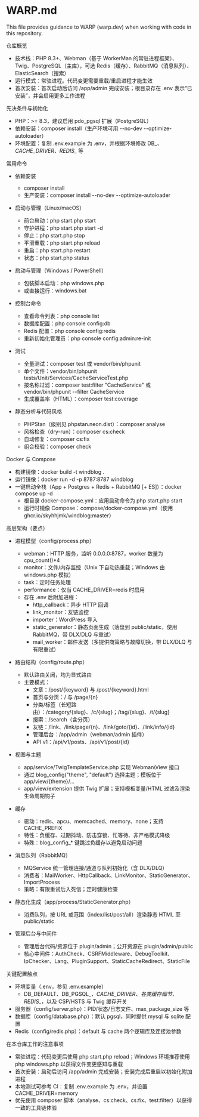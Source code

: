 # WARP.md

This file provides guidance to WARP (warp.dev) when working with code in this repository.

仓库概览
- 技术栈：PHP 8.3+、Webman（基于 WorkerMan 的常驻进程框架）、Twig、PostgreSQL（主库），可选 Redis（缓存）、RabbitMQ（消息队列）、ElasticSearch（搜索）
- 运行模式：常驻进程。代码变更需要重载/重启进程才能生效
- 首次安装：首次启动后访问 /app/admin 完成安装；根目录存在 .env 表示“已安装”，并会启用更多工作进程

先决条件与初始化
- PHP：>= 8.3，建议启用 pdo_pgsql 扩展（PostgreSQL）
- 依赖安装：composer install（生产环境可用 --no-dev --optimize-autoloader）
- 环境配置：复制 .env.example 为 .env，并根据环境修改 DB_*、CACHE_DRIVER、REDIS_* 等

常用命令
- 依赖安装
  - composer install
  - 生产安装：composer install --no-dev --optimize-autoloader

- 启动与管理（Linux/macOS）
  - 前台启动：php start.php start
  - 守护进程：php start.php start -d
  - 停止：php start.php stop
  - 平滑重载：php start.php reload
  - 重启：php start.php restart
  - 状态：php start.php status

- 启动与管理（Windows / PowerShell）
  - 包装脚本启动：php windows.php
  - 或直接运行：windows.bat

- 控制台命令
  - 查看命令列表：php console list
  - 数据库配置：php console config:db
  - Redis 配置：php console config:redis
  - 重新初始化管理员：php console config:admin:re-init

- 测试
  - 全量测试：composer test  或  vendor/bin/phpunit
  - 单个文件：vendor/bin/phpunit tests/Unit/Services/CacheServiceTest.php
  - 按名称过滤：composer test:filter "CacheService"  或  vendor/bin/phpunit --filter CacheService
  - 生成覆盖率（HTML）：composer test:coverage

- 静态分析与代码风格
  - PHPStan（级别见 phpstan.neon.dist）：composer analyse
  - 风格检查（dry-run）：composer cs:check
  - 自动修复：composer cs:fix
  - 组合校验：composer check

Docker 与 Compose
- 构建镜像：docker build -t windblog .
- 运行镜像：docker run -d -p 8787:8787 windblog
- 一键启动全栈（App + Postgres + Redis + RabbitMQ [+ ES]）：docker compose up -d
  - 根目录 docker-compose.yml：应用启动命令为 php start.php start
  - 运行时镜像 Compose：compose/docker-compose.yml（使用 ghcr.io/skyhhjmk/windblog:master）

高层架构（要点）
- 进程模型（config/process.php）
  - webman：HTTP 服务，监听 0.0.0.0:8787，worker 数量为 cpu_count()*4
  - monitor：文件/内存监控（Unix 下自动热重载；Windows 由 windows.php 模拟）
  - task：定时任务处理
  - performance：仅当 CACHE_DRIVER=redis 时启用
  - 存在 .env 后附加进程：
    - http_callback：异步 HTTP 回调
    - link_monitor：友链监控
    - importer：WordPress 导入
    - static_generator：静态页面生成（落盘到 public/static，使用 RabbitMQ，带 DLX/DLQ 与重试）
    - mail_worker：邮件发送（多提供商策略与故障切换，带 DLX/DLQ 与有限重试）

- 路由结构（config/route.php）
  - 默认路由关闭，均为显式路由
  - 主要模式：
    - 文章：/post/{keyword} 与 /post/{keyword}.html
    - 首页与分页：/ 与 /page/{n}
    - 分类/标签（长短路由）：/category/{slug}、/c/{slug}；/tag/{slug}、/t/{slug}
    - 搜索：/search（含分页）
    - 友链：/link、/link/page/{n}、/link/goto/{id}、/link/info/{id}
    - 管理后台：/app/admin（webman/admin 插件）
    - API v1：/api/v1/posts、/api/v1/post/{id}

- 视图与主题
  - app/service/TwigTemplateService.php 实现 Webman\View 接口
  - 通过 blog_config("theme", "default") 选择主题；模板位于 app/view/{theme}/...
  - app/view/extension 提供 Twig 扩展；支持模板变量/HTML 过滤及渲染生命周期钩子

- 缓存
  - 驱动：redis、apcu、memcached、memory、none；支持 CACHE_PREFIX
  - 特性：负缓存、过期抖动、防击穿锁、忙等待、非严格模式降级
  - 特殊：blog_config_* 键跳过负缓存以避免启动问题

- 消息队列（RabbitMQ）
  - MQService 统一管理连接/通道与队列初始化（含 DLX/DLQ）
  - 消费者：MailWorker、HttpCallback、LinkMonitor、StaticGenerator、ImportProcess
  - 策略：有限重试后入死信；定时健康检查

- 静态化生成（app/process/StaticGenerator.php）
  - 消费队列，按 URL 或范围（index/list/post/all）渲染静态 HTML 至 public/static

- 管理后台与中间件
  - 管理后台代码/资源位于 plugin/admin；公开资源在 plugin/admin/public
  - 核心中间件：AuthCheck、CSRFMiddleware、DebugToolkit、IpChecker、Lang、PluginSupport、StaticCacheRedirect、StaticFile

关键配置触点
- 环境变量（.env，参见 .env.example）
  - DB_DEFAULT、DB_PGSQL_*、CACHE_DRIVER、各类缓存细节、REDIS_*，以及 CSP/HSTS 与 Twig 缓存开关
- 服务器（config/server.php）：PID/状态/日志文件、max_package_size 等
- 数据库（config/database.php）：默认 pgsql，同时提供 mysql 与 sqlite 配置
- Redis（config/redis.php）：default 与 cache 两个逻辑库及连接池参数

在本仓库工作的注意事项
- 常驻进程：代码变更后使用 php start.php reload；Windows 环境推荐使用 php windows.php 以获得文件变更感知与重载
- 首次安装：启动后访问 /app/admin 完成安装；安装完成后重启以初始化附加进程
- 本地测试可参考 CI：复制 .env.example 为 .env，并设置 CACHE_DRIVER=memory
- 优先使用 composer 脚本（analyse、cs:check、cs:fix、test:filter）以获得一致的工具链体验
